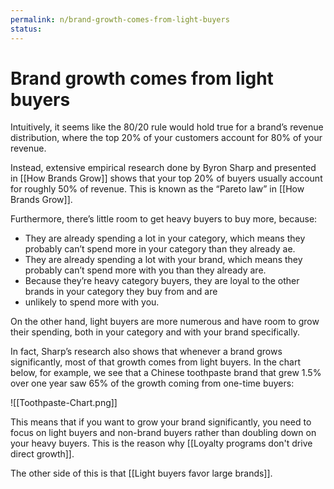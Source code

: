 ```yaml
---
permalink: n/brand-growth-comes-from-light-buyers
status: 
---
```

# Brand growth comes from light buyers

Intuitively, it seems like the 80/20 rule would hold true for a brand’s revenue distribution, where the top 20% of your customers account for 80% of your revenue.

Instead, extensive empirical research done by Byron Sharp and presented in [[How Brands Grow]] shows that your top 20% of buyers usually account for roughly 50% of revenue. This is known as the “Pareto law” in [[How Brands Grow]].

Furthermore, there’s little room to get heavy buyers to buy more, because:

- They are already spending a lot in your category, which means they probably can’t spend more in your category than they already ae.
- They are already spending a lot with your brand, which means they probably can’t spend more with you than they already are.
- Because they’re heavy category buyers, they are loyal to the other brands in your category they buy from and are
- unlikely to spend more with you.

On the other hand, light buyers are more numerous and have room to grow their spending, both in your category and with your brand specifically.

In fact, Sharp’s research also shows that whenever a brand grows significantly, most of that growth comes from light buyers. In the chart below, for example, we see that a Chinese toothpaste brand that grew 1.5% over one year saw 65% of the growth coming from one-time buyers:

![[Toothpaste-Chart.png]]

This means that if you want to grow your brand significantly, you need to focus on light buyers and non-brand buyers rather than doubling down on your heavy buyers. This is the reason why [[Loyalty programs don't drive direct growth]].

The other side of this is that [[Light buyers favor large brands]].
